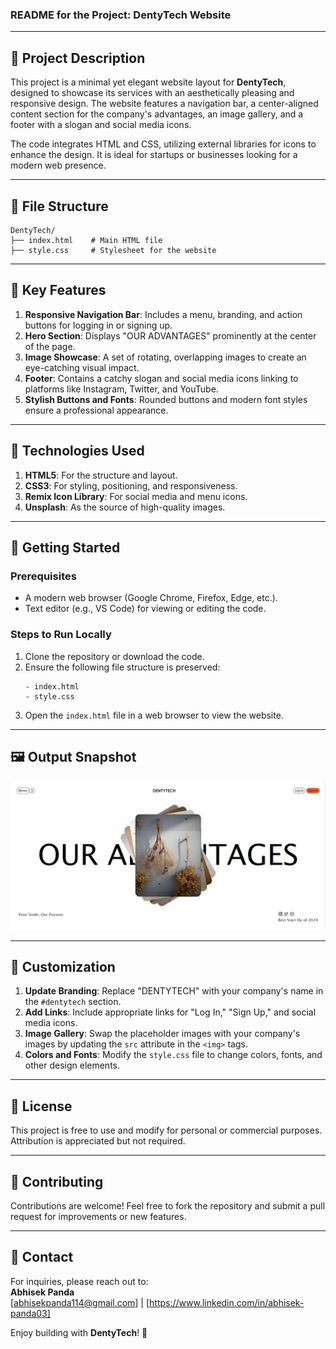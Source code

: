 ### README for the Project: **DentyTech Website**

---

## 📄 **Project Description**

This project is a minimal yet elegant website layout for **DentyTech**, designed to showcase its services with an aesthetically pleasing and responsive design. The website features a navigation bar, a center-aligned content section for the company's advantages, an image gallery, and a footer with a slogan and social media icons.  

The code integrates HTML and CSS, utilizing external libraries for icons to enhance the design. It is ideal for startups or businesses looking for a modern web presence.

---

## 📂 **File Structure**

```
DentyTech/
├── index.html    # Main HTML file
├── style.css     # Stylesheet for the website
```

---

## 🔑 **Key Features**

1. **Responsive Navigation Bar**: Includes a menu, branding, and action buttons for logging in or signing up.
2. **Hero Section**: Displays "OUR ADVANTAGES" prominently at the center of the page.
3. **Image Showcase**: A set of rotating, overlapping images to create an eye-catching visual impact.
4. **Footer**: Contains a catchy slogan and social media icons linking to platforms like Instagram, Twitter, and YouTube.
5. **Stylish Buttons and Fonts**: Rounded buttons and modern font styles ensure a professional appearance.

---

## 🎨 **Technologies Used**

1. **HTML5**: For the structure and layout.
2. **CSS3**: For styling, positioning, and responsiveness.
3. **Remix Icon Library**: For social media and menu icons.
4. **Unsplash**: As the source of high-quality images.

---

## 🚀 **Getting Started**

### Prerequisites
- A modern web browser (Google Chrome, Firefox, Edge, etc.).
- Text editor (e.g., VS Code) for viewing or editing the code.

### Steps to Run Locally
1. Clone the repository or download the code.
2. Ensure the following file structure is preserved:
   ```
   - index.html
   - style.css
   ```
3. Open the `index.html` file in a web browser to view the website.

---

## 🖼️ **Output Snapshot**
![alt text](<FE project 1.png>)


---

## 🔧 **Customization**

1. **Update Branding**: Replace "DENTYTECH" with your company's name in the `#dentytech` section.
2. **Add Links**: Include appropriate links for "Log In," "Sign Up," and social media icons.
3. **Image Gallery**: Swap the placeholder images with your company's images by updating the `src` attribute in the `<img>` tags.
4. **Colors and Fonts**: Modify the `style.css` file to change colors, fonts, and other design elements.

---

## 📜 **License**

This project is free to use and modify for personal or commercial purposes. Attribution is appreciated but not required.

---

## 🤝 **Contributing**

Contributions are welcome! Feel free to fork the repository and submit a pull request for improvements or new features.

---

## 📧 **Contact**

For inquiries, please reach out to:  
**Abhisek Panda**  
[abhisekpanda114@gmail.com] | [https://www.linkedin.com/in/abhisek-panda03]  

Enjoy building with **DentyTech**! 🎉